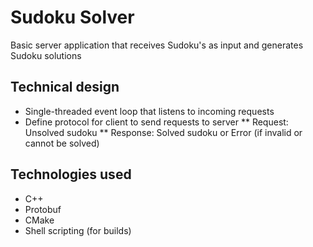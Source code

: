 # Sudoku Solver

Basic server application that receives Sudoku's as input and generates Sudoku solutions

## Technical design

* Single-threaded event loop that listens to incoming requests
* Define protocol for client to send requests to server
** Request: Unsolved sudoku
** Response: Solved sudoku or Error (if invalid or cannot be solved)

## Technologies used

* C++
* Protobuf
* CMake
* Shell scripting (for builds)



